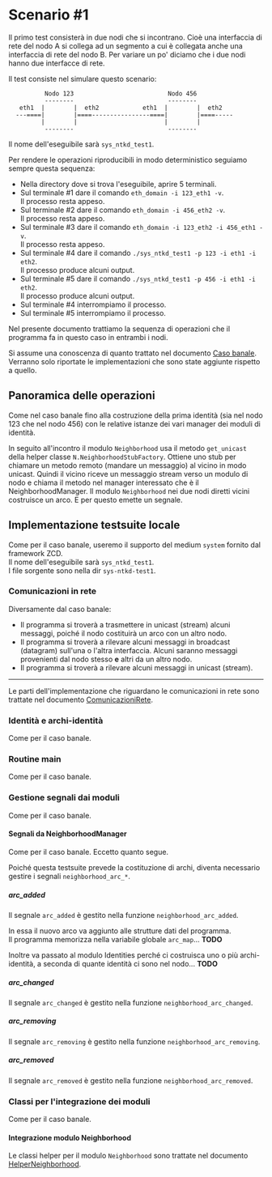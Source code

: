 # Scenario #1

Il primo test consisterà in due nodi che si incontrano. Cioè una interfaccia
di rete del nodo A si collega ad un segmento a cui è collegata anche una interfaccia
di rete del nodo B. Per variare un po' diciamo che i due nodi hanno due interfacce
di rete.

Il test consiste nel simulare questo scenario:

```
          Nodo 123                          Nodo 456          
          --------                          --------          
   eth1  |        |  eth2            eth1  |        |  eth2   
  ---====|        |====----------------====|        |====-----
         |        |                        |        |         
          --------                          --------          
```

Il nome dell'eseguibile sarà `sys_ntkd_test1`.

Per rendere le operazioni riproducibili in modo deterministico
seguiamo sempre questa sequenza:

*   Nella directory dove si trova l'eseguibile, aprire 5 terminali.
*   Sul terminale #1 dare il comando `eth_domain -i 123_eth1 -v`.  
    Il processo resta appeso.
*   Sul terminale #2 dare il comando `eth_domain -i 456_eth2 -v`.  
    Il processo resta appeso.
*   Sul terminale #3 dare il comando `eth_domain -i 123_eth2 -i 456_eth1 -v`.  
    Il processo resta appeso.
*   Sul terminale #4 dare il comando `./sys_ntkd_test1 -p 123 -i eth1 -i eth2`.  
    Il processo produce alcuni output.
*   Sul terminale #5 dare il comando `./sys_ntkd_test1 -p 456 -i eth1 -i eth2`.  
    Il processo produce alcuni output.
*   Sul terminale #4 interrompiamo il processo.
*   Sul terminale #5 interrompiamo il processo.

Nel presente documento trattiamo la sequenza di operazioni che il programma fa in
questo caso in entrambi i nodi.

Si assume una conoscenza di quanto trattato nel
documento [Caso banale](CasoBanale.md). Verranno solo riportate le implementazioni
che sono state aggiunte rispetto a quello.

## Panoramica delle operazioni

Come nel caso banale fino alla costruzione della prima identità (sia nel nodo 123
che nel nodo 456) con le relative istanze dei vari manager dei moduli di identità.

In seguito all'incontro il modulo `Neighborhood` usa il metodo `get_unicast` della
helper classe `N.NeighborhoodStubFactory`. Ottiene uno stub per chiamare un metodo
remoto (mandare un messaggio) al vicino in modo unicast. Quindi il vicino riceve un
messaggio stream verso un modulo di nodo e chiama il metodo nel manager interessato
che è il NeighborhoodManager. Il modulo `Neighborhood` nei due nodi diretti vicini
costruisce un arco. E per questo emette un segnale.



## Implementazione testsuite locale

Come per il caso banale, useremo il supporto del medium `system` fornito
dal framework ZCD.  
Il nome dell'eseguibile sarà `sys_ntkd_test1`.  
I file sorgente sono nella dir `sys-ntkd-test1`.

### Comunicazioni in rete

Diversamente dal caso banale:

*   Il programma si troverà a trasmettere in unicast (stream) alcuni
    messaggi, poiché il nodo costituirà un arco con un altro nodo.
*   Il programma si troverà a rilevare alcuni messaggi in broadcast (datagram)
    sull'una o l'altra interfaccia. Alcuni saranno messaggi provenienti dal
    nodo stesso **e** altri da un altro nodo.
*   Il programma si troverà a rilevare alcuni messaggi in unicast (stream).

* * *

Le parti dell'implementazione che riguardano le comunicazioni in rete sono trattate
nel documento [ComunicazioniRete](Scenario01ImplementazioneTestsuite/ComunicazioniRete.md).

### Identità e archi-identità

Come per il caso banale.

### Routine main

Come per il caso banale.

### Gestione segnali dai moduli

Come per il caso banale.

#### Segnali da NeighborhoodManager

Come per il caso banale. Eccetto quanto segue.

Poiché questa testsuite prevede la costituzione di archi,
diventa necessario gestire i segnali `neighborhood_arc_*`.

##### arc_added

Il segnale `arc_added` è gestito nella funzione `neighborhood_arc_added`.

In essa il nuovo arco va aggiunto alle strutture dati del programma.  
Il programma memorizza nella variabile globale `arc_map`... **TODO**

Inoltre va passato al modulo Identities perché ci costruisca uno o più
archi-identità, a seconda di quante identità ci sono nel nodo... **TODO**

##### arc_changed

Il segnale `arc_changed` è gestito nella funzione `neighborhood_arc_changed`.

##### arc_removing

Il segnale `arc_removing` è gestito nella funzione `neighborhood_arc_removing`.

##### arc_removed

Il segnale `arc_removed` è gestito nella funzione `neighborhood_arc_removed`.

### Classi per l'integrazione dei moduli

Come per il caso banale.

#### Integrazione modulo Neighborhood

Le classi helper per il modulo `Neighborhood` sono trattate nel documento
[HelperNeighborhood](Scenario01ImplementazioneTestsuite/HelperNeighborhood.md).
